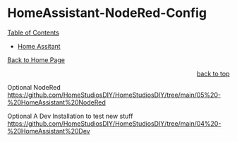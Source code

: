 <a id="readme_top"></a>
# HomeAssistant-NodeRed-Config














<summary><u>Table of Contents</u></summary>

+ <a href="#Home_Assitant">Home Assitant</a>








<a href="https://github.com/HomeStudiosDIY/HomeStudiosDIY/blob/main/README.md">Back to Home Page</a>






<p align="right"><a href="#readme_top">back to top</a></p>






Optional
NodeRed
https://github.com/HomeStudiosDIY/HomeStudiosDIY/tree/main/05%20-%20HomeAssistant%20NodeRed

Optional
A Dev Installation to test new stuff
https://github.com/HomeStudiosDIY/HomeStudiosDIY/tree/main/04%20-%20HomeAssistant%20Dev

